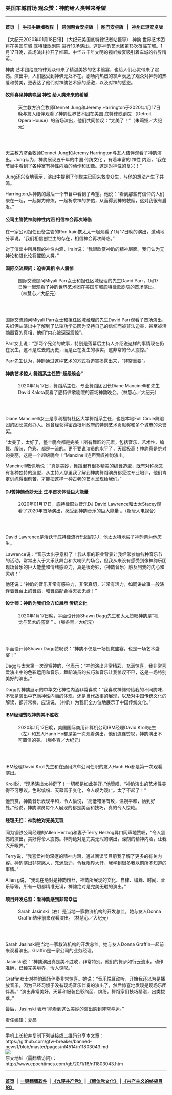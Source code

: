 ### 美国车城首场 观众赞：神韵给人类带来希望
------------------------

#### [首页](https://github.com/gfw-breaker/banned-news1/blob/master/README.md) &nbsp;&nbsp;|&nbsp;&nbsp; [手把手翻墙教程](https://github.com/gfw-breaker/guides/wiki) &nbsp;&nbsp;|&nbsp;&nbsp; [禁闻聚合安卓版](https://github.com/gfw-breaker/bn-android) &nbsp;&nbsp;|&nbsp;&nbsp; [网门安卓版](https://github.com/oGate2/oGate) &nbsp;&nbsp;|&nbsp;&nbsp; [神州正道安卓版](https://github.com/SzzdOgate/update) 



<div><p>
 【大纪元2020年01月18日讯】（大纪元美国底特律记者站报导）
 <ok href="http://www.epochtimes.com/gb/tag/%E7%A5%9E%E9%9F%B5.html">
  神韵
 </ok>
 世界艺术团将在美国车城
 <ok href="http://www.epochtimes.com/gb/tag/%E5%BA%95%E7%89%B9%E5%BE%8B%E6%AD%8C%E5%89%A7%E9%99%A2.html">
  底特律歌剧院
 </ok>
 进行10场演出。这是神韵艺术团第13次莅临车城。1月17日晚，首场演出拉开了帷幕。中华五千年文明的视听飨宴吸引着车城的各界精英。
</p>
<p>
 <ok href="http://www.epochtimes.com/gb/tag/%E7%A5%9E%E9%9F%B5.html">
  神韵
 </ok>
 艺术团给底特律观众带来了精湛美妙的艺术飨宴，也给人们心灵带来了震撼。演出中，人们感受到神佛无处不在。剧场内热烈的掌声表达了观众对神韵的热爱和赞美，更表达了他们对神韵艺术家的感激，以及对神的感恩。
</p>
<h4>
 牧师喜见神韵唤回
 <ok href="http://www.epochtimes.com/gb/tag/%E7%A5%9E%E6%80%A7.html">
  神性
 </ok>
 给人类未来的希望
</h4>
<figure class="wp-caption aligncenter" id="attachment_11802650" style="width: 450px">
 <ok href="http://i.epochtimes.com/assets/uploads/2020/01/2001172339181886.jpg">
  <img alt="" class="wp-image-11802650 size-medium" src="http://i.epochtimes.com/assets/uploads/2020/01/2001172339181886-450x300.jpg"/>
 </ok>
 <br/><figcaption class="wp-caption-text">
  天主教方济会牧师Dennet Jung和Jeremy Harrington于2020年1月17日 晚与友人结伴观看了神韵世界艺术团在美国
  <ok href="http://www.epochtimes.com/gb/tag/%E5%BA%95%E7%89%B9%E5%BE%8B%E6%AD%8C%E5%89%A7%E9%99%A2.html">
   底特律歌剧院
  </ok>
  （Detroit Opera House）的首场演出，他们共同惊叹：“太美了！”（朱莉娅／大纪元）
 </figcaption><br/>
</figure><br/>
<p>
 天主教方济会牧师Dennet Jung和Jeremy Harrington与友人结伴观看了神韵演出。Jung认为，神韵展现五千年的中国
 <ok href="http://www.epochtimes.com/gb/tag/%E4%BC%A0%E7%BB%9F%E6%96%87%E5%8C%96.html">
  传统文化
 </ok>
 ，有着丰富的
 <ok href="http://www.epochtimes.com/gb/tag/%E7%A5%9E%E6%80%A7.html">
  神性
 </ok>
 内涵，“我在节目中看到了各种富有神性内涵的动作和图像。这是对神性的复兴！”
</p>
<p>
 Jung还兴奋地表示，演出中提到了创世主已回来救度众生，与他的想法产生了共鸣。
</p>
<p>
 Harrington从神韵的最后一个节目中看到了希望。他说：“看到那些有信仰的人们聚在一起，一起努力修炼，一起祈求神的护佑，从而得到神的救赎，这对我很有启发。”
</p>
<h4>
 公司主管赞神韵神性内涵 相信神会再次降临
</h4>
<p>
 在一家公司担任设备主管的Ron Irain携太太一起观看了1月17日晚的演出，激动地分享说，“我们相信创世主的存在，相信神会再次降临。”
</p>
<p>
 对于演出中所展现的神性内涵，Irain说：“我很欣赏神韵的精神层面。我们认为无神论和进化论将摧毁人类。”
</p>
<h4>
 国际交流顾问：迫害真相 令人震惊
</h4>
<figure class="wp-caption aligncenter" id="attachment_11802839" style="width: 450px">
 <ok href="http://i.epochtimes.com/assets/uploads/2020/01/2001172335201886.jpg">
  <img alt="" class="wp-image-11802839 size-medium" src="http://i.epochtimes.com/assets/uploads/2020/01/2001172335201886-450x300.jpg"/>
 </ok>
 <br/><figcaption class="wp-caption-text">
  国际交流顾问Miyali Parr女士和担任区域经理的先生David Parr，1月17日晚一起观看了神韵世界艺术团在美国车城底特律歌剧院的首场演出。（林慧心／大纪元）
 </figcaption><br/>
</figure><br/>
<p>
 国际交流顾问Miyali Parr女士和担任区域经理的先生David Parr观看了首场演出，夫妇俩从演出中了解到了法轮功学员因为坚持自己的信仰而被非法迫害，甚至被活摘器官的真相，他们“内心被深深震惊”。
</p>
<p>
 Parr女士说：“那两个兄弟的故事，特别是落幕后主持人介绍说这样的事情现在仍在发生，这不是过去的历史，而是正在发生的事实，这非常的令人震惊。”
</p>
<p>
 Parr先生认为，神韵通过这种艺术的方式将迫害揭露出来，“非常重要”。
</p>
<h4>
 神韵艺术惊人 舞蹈系主任赞“超级晚会”
</h4>
<figure class="wp-caption aligncenter" id="attachment_11802394" style="width: 450px">
 <ok href="http://i.epochtimes.com/assets/uploads/2020/01/2001172335541886.jpg">
  <img alt="" class="wp-image-11802394 size-medium" src="http://i.epochtimes.com/assets/uploads/2020/01/2001172335541886-450x300.jpg"/>
 </ok>
 <br/><figcaption class="wp-caption-text">
  2020年1月17日，舞蹈系主任、专业舞蹈团团长Diane Mancinelli和先生David Kalota观看了底特律歌剧院的首场神韵晚会。（林慧心／大纪元）
 </figcaption><br/>
</figure><br/>
<p>
 Diane Mancinelli女士是亨利福特社区大学舞蹈系主任，也是本地Full Circle舞蹈团的团长兼创办人。她曾经获得密西根州政府的特别艺术贡献奖和多个城市的荣誉奖。
</p>
<p>
 “太美了，太好了，整个晚会都是完美！所有舞蹈的元素，包括音乐、艺术性、编舞、服装、色彩，都是一流的。更不要说演员的水平了，天赋极高！神韵真是绝对的美丽，这是一个超级晚会！”Mancinelli连声赞叹神韵演出。
</p>
<p>
 Mancinelli敬佩地说：“真是美妙，舞蹈里有很多精美的编舞造型，既有对称感又有各种独特的造型，从主持人那里我了解到神韵舞蹈演员都受过专业培训，他们肯定训练得很刻苦，才能把这样一种古老的艺术呈现给我们。”
</p>
<h4>
 DJ赞神韵奇妙无比 生平首次体验巨大能量
</h4>
<figure class="wp-caption aligncenter" id="attachment_11802660" style="width: 450px">
 <ok href="http://i.epochtimes.com/assets/uploads/2020/01/2001172339391886.jpg">
  <img alt="" class="wp-image-11802660 size-medium" src="http://i.epochtimes.com/assets/uploads/2020/01/2001172339391886-450x300.jpg"/>
 </ok>
 <br/><figcaption class="wp-caption-text">
  2020年01月17日，底特律职业音乐DJ David Lawrence和太太Stacey观看了2020年首场演出，感受到神韵音乐的巨大能量 。（新唐人电视台）
 </figcaption><br/>
</figure><br/>
<p>
 David Lawrence是活跃于底特律流行乐团的DJ，他太太特地买了神韵票为他庆生。
</p>
<p>
 Lawrence说：“音乐太出乎意料了！我从事的职业背景让我经常参加各种音乐节的活动，常常出入于大乐队舞台和大喇叭的场合，但我从来没有感受到像神韵乐团现场音乐的巨大能量和情绪感染力，真是很奇妙，（神韵音乐）触及到我的内心和灵魂！”
</p>
<p>
 他还说：“神韵的音乐非常有感染力，非常真切，非常有活力，如同讲故事一般演绎着舞台上的舞蹈，和舞蹈配合得天衣无缝！”
</p>
<h4>
 设计师：神韵为我们全方位展示
 <ok href="http://www.epochtimes.com/gb/tag/%E4%BC%A0%E7%BB%9F%E6%96%87%E5%8C%96.html">
  传统文化
 </ok>
</h4>
<figure class="wp-caption aligncenter" id="attachment_11802361" style="width: 450px">
 <ok href="http://i.epochtimes.com/assets/uploads/2020/01/2001172338481886.jpg">
  <img alt="" class="wp-image-11802361 size-medium" src="http://i.epochtimes.com/assets/uploads/2020/01/2001172338481886-450x300.jpg"/>
 </ok>
 <br/><figcaption class="wp-caption-text">
  2020年1月17日晚，平面设计师Shawn Dagg先生和太太赞叹神韵是“视觉与艺术的盛宴 ” 。（滕冬育／大纪元）
 </figcaption><br/>
</figure><br/>
<p>
 平面设计师Shawn Dagg赞叹说：“神韵不仅是一场视觉盛宴，也是一场艺术盛宴！”
</p>
<p>
 Dagg与太太第一次观赏神韵，他表示：“神韵演出非常精彩，充满惊喜，我非常喜爱演出中的色彩运用和音乐，舞蹈演员的技巧和音乐让我惊叹不已，这是一场特别美好的演出。”
</p>
<p>
 Dagg对神韵展示的中华文化神性内涵非常喜欢：“我喜欢神韵带给我的不同韵味，不管是演出中充满神性内涵的体现，还是当代故事的展现，以及对中国传统文化的解读，都非常棒，应该说，（神韵）为我们全方位地展示了中国传统文化。”
</p>
<h4>
 IBM经理赞叹神韵美不胜收
</h4>
<figure class="wp-caption aligncenter" id="attachment_11803023" style="width: 450px">
 <ok href="http://i.epochtimes.com/assets/uploads/2020/01/2001172337111886.jpg">
  <img alt="" class="wp-image-11803023 size-medium" src="http://i.epochtimes.com/assets/uploads/2020/01/2001172337111886-450x300.jpg"/>
 </ok>
 <br/><figcaption class="wp-caption-text">
  2020年1月17日晚，美国国际商用计算机公司IBM经理David Kroll先生（左）和友人Hanh Ho都是第一次观看演出，他们连连赞叹，神韵演出不可置信的美。（滕冬育／大纪元）
 </figcaption><br/>
</figure><br/>
<p>
 IBM经理David Kroll先生和在通用汽车公司任职的友人Hanh Ho都是第一次观看演出。
</p>
<p>
 Kroll说，“现场演出太神奇了！一切都是如此美好。”他赞叹，“神韵演出的艺术性美得不可思议。色彩缤纷、天幕富于变化，令人叹为观止。太了不起了！”
</p>
<p>
 他赞赏，神韵音乐表现平和，令人愉悦，“高低错落有致，温婉平和，恰到好处。”他说，神韵演员每个人展现的都是美丽和技巧，真的令人惊艳。
</p>
<h4>
 经理夫妇：神韵绝对完美无瑕
</h4>
<p>
 同为钢铁公司经理的Allen Herzog和妻子Terry Herzog异口同声地赞叹，“令人震撼的演出，美好得令人震撼。神韵绝对是完美无瑕的演出，深刻的精神内涵，让我大开眼界。”
</p>
<p>
 Terry说，“我喜爱神韵深邃的精神内涵，通过阅读节目册我了解了更多的有关内容。神韵演出非常感人，充满启迪，令我眼界大开，我学到很多我以前所不知道的事情。”
</p>
<p>
 Allen g说，“我现在绝对是神韵粉丝，神韵所展现的文化、自律、编舞、时间、音乐等等，所有一切都精准无误，神韵绝对是完美无瑕的演出。”
</p>
<h4>
 项目开发总监：看神韵感到非常幸运
</h4>
<figure class="wp-caption aligncenter" id="attachment_11803089" style="width: 450px">
 <ok href="http://i.epochtimes.com/assets/uploads/2020/01/2001172336201886.jpg">
  <img alt="" class="wp-image-11803089 size-medium" src="http://i.epochtimes.com/assets/uploads/2020/01/2001172336201886-450x300.jpg"/>
 </ok>
 <br/><figcaption class="wp-caption-text">
  Sarah Jasinski（右）是当地一家救济机构的开发总监。她与友人Donna Graffin结伴前来观看演出。（林慧心／大纪元）
 </figcaption><br/>
</figure><br/>
<p>
 Sarah Jasinski是当地一家救济机构的开发总监。她与友人Donna Graffin一起前来观看演出，Graffin是一家公司的业务经理。
</p>
<p>
 Jasinski说：“神韵演出真是美不胜收，非常特别。他们的舞步如行云流水，动作准确，已臻完美境界，令人惊叹。”
</p>
<p>
 Graffin女士对神韵现场伴奏非常惊喜。她说：“音乐悦耳动听，开始我还以为是播放音乐，因为已经习惯于没有现场音乐伴奏的演出了，然后惊喜地发现是现场乐团伴奏。” “演出非常美好，天幕和服装色彩绚丽、缤纷。舞蹈家们技巧精湛，出类拔萃。”
</p>
<p>
 最后，Jasinski 表示“能看到这么美妙的演出感到非常幸运。”
</p>
<p>
 责任编辑：夏晶
</p>
</div>
<hr/>
手机上长按并复制下列链接或二维码分享本文章：<br/>
https://github.com/gfw-breaker/banned-news1/blob/master/pages/nf4514/n11803043.md <br/>
<a href='https://github.com/gfw-breaker/banned-news1/blob/master/pages/nf4514/n11803043.md'><img src='https://github.com/gfw-breaker/banned-news1/blob/master/pages/nf4514/n11803043.md.png'/></a> <br/>
原文地址（需翻墙访问）：http://www.epochtimes.com/gb/20/1/18/n11803043.htm


------------------------
#### [首页](https://github.com/gfw-breaker/banned-news1/blob/master/README.md) &nbsp;|&nbsp; [一键翻墙软件](https://github.com/gfw-breaker/nogfw/blob/master/README.md) &nbsp;| [《九评共产党》](https://github.com/gfw-breaker/9ping.md/blob/master/README.md#九评之一评共产党是什么) | [《解体党文化》](https://github.com/gfw-breaker/jtdwh.md/blob/master/README.md) | [《共产主义的终极目的》](https://github.com/gfw-breaker/gczydzjmd.md/blob/master/README.md)


<img src='http://gfw-breaker.win/banned-news/pages/nf4514/n11803043.md' width='0px' height='0px'/>